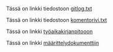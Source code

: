 
Tässä on linkki tiedostoon [gitlog.txt](https://github.com/iikkamatias/ot-harjoitustyo/blob/master/laskarit/viikko1/gitlog.txt)

Tässä on linkki tiedostoon [komentorivi.txt](https://github.com/iikkamatias/ot-harjoitustyo/blob/master/laskarit/viikko1/komentorivi.txt)

Tässä on linkki [työaikakirjanpitooon](https://github.com/iikkamatias/ot-harjoitustyo/blob/master/dokumentointi/tuntikirjanpito.md)

Tässä on linkki [määrittelydokumenttiin](https://github.com/iikkamatias/ot-harjoitustyo/blob/master/dokumentointi/maarittelydokumentti)
